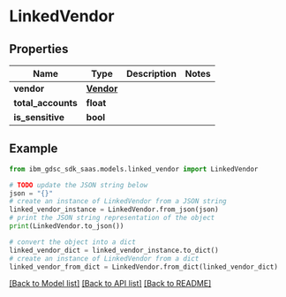 # LinkedVendor


## Properties

Name | Type | Description | Notes
------------ | ------------- | ------------- | -------------
**vendor** | [**Vendor**](Vendor.md) |  | 
**total_accounts** | **float** |  | 
**is_sensitive** | **bool** |  | 

## Example

```python
from ibm_gdsc_sdk_saas.models.linked_vendor import LinkedVendor

# TODO update the JSON string below
json = "{}"
# create an instance of LinkedVendor from a JSON string
linked_vendor_instance = LinkedVendor.from_json(json)
# print the JSON string representation of the object
print(LinkedVendor.to_json())

# convert the object into a dict
linked_vendor_dict = linked_vendor_instance.to_dict()
# create an instance of LinkedVendor from a dict
linked_vendor_from_dict = LinkedVendor.from_dict(linked_vendor_dict)
```
[[Back to Model list]](../README.md#documentation-for-models) [[Back to API list]](../README.md#documentation-for-api-endpoints) [[Back to README]](../README.md)


